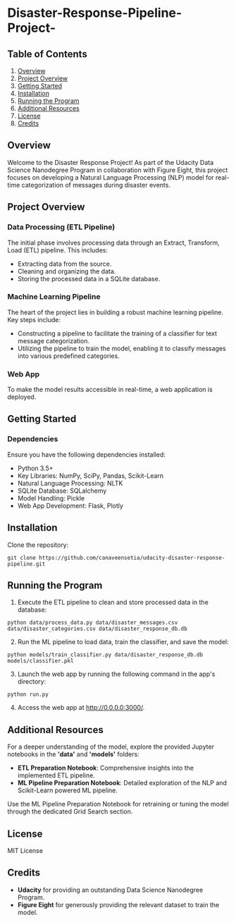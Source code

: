 # Disaster-Response-Pipeline-Project-

## Table of Contents
1. [Overview](#overview)
2. [Project Overview](#project-overview)
3. [Getting Started](#getting-started)
4. [Installation](#installation)
5. [Running the Program](#running-the-program)
6. [Additional Resources](#additional-resources)
7. [License](#license)
8. [Credits](#credits)

## Overview
Welcome to the Disaster Response Project! As part of the Udacity Data Science Nanodegree Program in collaboration with Figure Eight, this project focuses on developing a Natural Language Processing (NLP) model for real-time categorization of messages during disaster events.

## Project Overview
### Data Processing (ETL Pipeline)
The initial phase involves processing data through an Extract, Transform, Load (ETL) pipeline. This includes:

* Extracting data from the source.
* Cleaning and organizing the data.
* Storing the processed data in a SQLite database.
  
###  Machine Learning Pipeline
The heart of the project lies in building a robust machine learning pipeline. Key steps include:

* Constructing a pipeline to facilitate the training of a classifier for text message categorization.
* Utilizing the pipeline to train the model, enabling it to classify messages into various predefined categories.
  
### Web App
To make the model results accessible in real-time, a web application is deployed.

## Getting Started

### Dependencies
Ensure you have the following dependencies installed:

* Python 3.5+
* Key Libraries: NumPy, SciPy, Pandas, Scikit-Learn
* Natural Language Processing: NLTK
* SQLite Database: SQLalchemy
* Model Handling: Pickle
* Web App Development: Flask, Plotly


## Installation
Clone the repository:
```
git clone https://github.com/canaveensetia/udacity-disaster-response-pipeline.git
```


## Running the Program
1. Execute the ETL pipeline to clean and store processed data in the database:
```
python data/process_data.py data/disaster_messages.csv data/disaster_categories.csv data/disaster_response_db.db
```
2. Run the ML pipeline to load data, train the classifier, and save the model:
```
python models/train_classifier.py data/disaster_response_db.db models/classifier.pkl
```
3. Launch the web app by running the following command in the app's directory:
```
python run.py
```
4. Access the web app at http://0.0.0.0:3000/.


## Additional Resources
For a deeper understanding of the model, explore the provided Jupyter notebooks in the **'data'** and **'models'** folders:
* **ETL Preparation Notebook**: Comprehensive insights into the implemented ETL pipeline.
* **ML Pipeline Preparation Notebook**: Detailed exploration of the NLP and Scikit-Learn powered ML pipeline.
  
Use the ML Pipeline Preparation Notebook for retraining or tuning the model through the dedicated Grid Search section.

## License
MIT License

## Credits
* **Udacity** for providing an outstanding Data Science Nanodegree Program.
* **Figure Eight** for generously providing the relevant dataset to train the model.

